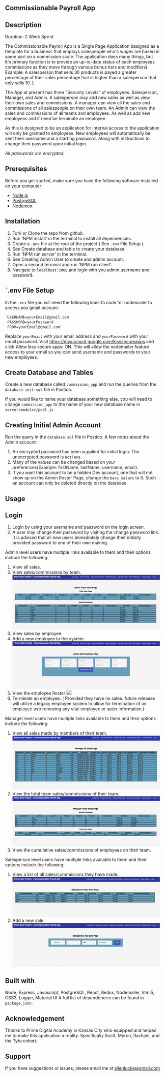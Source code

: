 ## Commissionable Payroll App

## Description
Duration: 2 Week Sprint

The Commissionable Payroll App is a Single Page Application designed as a template for a business that employs salespeople who's wages are based in some part on a commission scale. The application does many things, but it's primary function is to provide an up-to-date status of each employees commissions as they move through various bonus tiers and modifiers( Example: A salesperson that sells 30 products is payed a greater percentage of their sales percentage that is higher than a salesperson that only sells 10. ).

The App at present has three "Security Levels" of employees. Salesperson, Manager, and Admin. A salesperson may add new sales as well as view their own sales and commissions. A manager can view all the sales and commissions of all salespeople on their own team. An Admin can view the sales and commissions of all teams and employees. As well as add new employees and if need be terminate an employee.

As this is designed to be an application for internal access to the application will only be granted to employees. New employees will automatically be sent their username and a starting password. Along with instructions to change their password upon initial login.

*All passwords are encrypted*

## Prerequisites

Before you get started, make sure you have the following software installed on your computer:

- [Node.js](https://nodejs.org/en/)
- [PostrgeSQL](https://www.postgresql.org/)
- [Nodemon](https://nodemon.io/)

## Installation
1. Fork or Clone the repo from github.
2. Run 'NPM install' in the terminal to install all dependencies.
3. Create a `.env` file at the root of the project ( See `.env` File Setup ).
4. See Create database and table to create your database.
5. Run 'NPM run server' in the terminal.
6. See Creating Admin User to create and admin account.
7. Open a second terminal and run 'NPM run client'.
8. Navigate to `localhost:3000` and login with you admin username and password.

## `.env File Setup
In the `.env` file you will need the following lines fo code for nodemailer to access you gmail account.

    `USERNAME=yourEmail@gmail.com
     PASSWORD=yourPassword
     FROM=yourEmail@gmail.com`

Replace `yourEmail` with your email address and `yourPassword` with your email password.
Visit https://myaccount.google.com/lesssecureapps and click Allow less secure apps: ON.
This will allow the nodemailer feature access to your email so you can send username and passwords to your new employees.

## Create Database and Tables

Create a new database called `commission_app` and run the queries from the `database.init.sql` file in Postico.

If you would like to name your database something else, you will need to change `commission_app` to the name of your new database name in `server/modules/pool.js`

## Creating Initial Admin Account
Run the query in the `database.sql` file in Postico. A few notes about the Admin account:
1. An encrypted password has been supplied for initial login. The unencrypted password is `HotTuna`.
2. Many of the values can be changed based on your preferences(Example: firstName, lastName, username, email).
3. If you want this account to be a hidden Dev account, one that will not show up on the Admin Roster Page, change the `base_salary` to 0. Such an account can only be deleted directly on the database.

## Usage ##
## Login
1. Login by using your username and password on the login screen.
2. A user may change their password by visiting the change password link. It is advised that all new users immediately change their initially provided password to one of their own making.

Admin level users have multiple links available to them and their options include the following:
1. View all sales.
2. View sales/commissions by team.
![](public/images/adminTeamSal.png)
3. View sales by employee
4. Add a new employee to the system.
![](public/images/adminAddemp.png)
5. View the employee Roster
![](public/images/adminAddRoster.png)
6. Terminate an employee. ( Provided they have no sales. future releases will utilize a legacy employee system to allow for termination of an employee w/o removing any vital employee or sales information.)

Manager level users have multiple links available to them and their options include the following:
1. View all sales made by members of their team.
![](public/images/mgrAllSal.png)
2. View the total team sales/commissions of their team.
![](public/images/mgrTeamSal.png)
3. View the cumulative sales/commissions of employees on their team.

Salesperson level users have multiple links available to them and their options include the following:
1. View a list of all sales/commissions they have made.
![](public/images/salesView.png)
2. Add a new sale.
![](public/images/salesAdd.png)

## Built with
Node, Express, Javascript, PostgreSQL, React, Redux, Nodemailer, html5, CSS3, Logger, Material UI A full list of dependencies can be found in `package.json`.

## Acknowledgement
Thanks to Prime Digital Academy in Kansas City who equipped and helped me to make this application a reality. Specifically Scott, Myron, Rachael, and the Tyto cohort.

## Support
If you have suggestions or issues, please email me at allenlucke@gmail.com